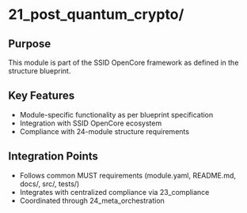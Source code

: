 # 21_post_quantum_crypto/

## Purpose

This module is part of the SSID OpenCore framework as defined in the structure blueprint.

## Key Features

- Module-specific functionality as per blueprint specification
- Integration with SSID OpenCore ecosystem
- Compliance with 24-module structure requirements

## Integration Points

- Follows common MUST requirements (module.yaml, README.md, docs/, src/, tests/)
- Integrates with centralized compliance via 23_compliance
- Coordinated through 24_meta_orchestration
